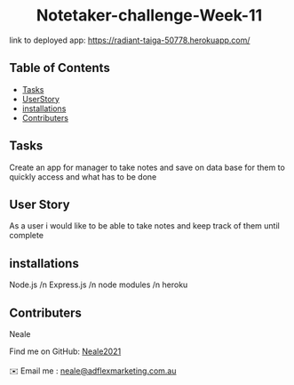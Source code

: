 
<h1 align="center">Notetaker-challenge-Week-11 </h1>
  
  link to deployed app: https://radiant-taiga-50778.herokuapp.com/ 
  
## Table of Contents
- [Tasks](#Tasks)
- [UserStory](#UserStory)
- [installations](#installations)
- [Contributers](#contributers)

## Tasks
Create an app for manager to take notes and save on data base for them to quickly access and what has to be done

## User Story
 As a user i would like to be able to take notes and keep track of them until complete

## installations
 Node.js /n Express.js /n node modules /n heroku

## Contributers
Neale 

Find me on GitHub: [Neale2021](https://github.com/Neale2021)<br />
<br />
✉️ Email me : neale@adflexmarketing.com.au<br /><br />
    